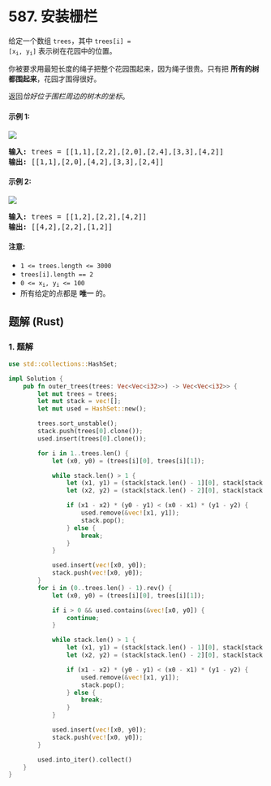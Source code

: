 # 587. 安装栅栏
给定一个数组 `trees`，其中 <code>trees[i] = [x<sub>i</sub>, y<sub>i</sub>]</code> 表示树在花园中的位置。

你被要求用最短长度的绳子把整个花园围起来，因为绳子很贵。只有把 **所有的树都围起来**，花园才围得很好。

返回*恰好位于围栏周边的树木的坐标*。

#### 示例 1:
![](https://assets.leetcode.com/uploads/2021/04/24/erect2-plane.jpg)
<pre>
<strong>输入:</strong> trees = [[1,1],[2,2],[2,0],[2,4],[3,3],[4,2]]
<strong>输出:</strong> [[1,1],[2,0],[4,2],[3,3],[2,4]]
</pre>

#### 示例 2:
![](https://assets.leetcode.com/uploads/2021/04/24/erect1-plane.jpg)
<pre>
<strong>输入:</strong> trees = [[1,2],[2,2],[4,2]]
<strong>输出:</strong> [[4,2],[2,2],[1,2]]
</pre>

#### 注意:
* `1 <= trees.length <= 3000`
* `trees[i].length == 2`
* <code>0 <= x<sub>i</sub>, y<sub>i</sub> <= 100</code>
* 所有给定的点都是 **唯一** 的。

## 题解 (Rust)

### 1. 题解
```Rust
use std::collections::HashSet;

impl Solution {
    pub fn outer_trees(trees: Vec<Vec<i32>>) -> Vec<Vec<i32>> {
        let mut trees = trees;
        let mut stack = vec![];
        let mut used = HashSet::new();

        trees.sort_unstable();
        stack.push(trees[0].clone());
        used.insert(trees[0].clone());

        for i in 1..trees.len() {
            let (x0, y0) = (trees[i][0], trees[i][1]);

            while stack.len() > 1 {
                let (x1, y1) = (stack[stack.len() - 1][0], stack[stack.len() - 1][1]);
                let (x2, y2) = (stack[stack.len() - 2][0], stack[stack.len() - 2][1]);

                if (x1 - x2) * (y0 - y1) < (x0 - x1) * (y1 - y2) {
                    used.remove(&vec![x1, y1]);
                    stack.pop();
                } else {
                    break;
                }
            }

            used.insert(vec![x0, y0]);
            stack.push(vec![x0, y0]);
        }
        for i in (0..trees.len() - 1).rev() {
            let (x0, y0) = (trees[i][0], trees[i][1]);

            if i > 0 && used.contains(&vec![x0, y0]) {
                continue;
            }

            while stack.len() > 1 {
                let (x1, y1) = (stack[stack.len() - 1][0], stack[stack.len() - 1][1]);
                let (x2, y2) = (stack[stack.len() - 2][0], stack[stack.len() - 2][1]);

                if (x1 - x2) * (y0 - y1) < (x0 - x1) * (y1 - y2) {
                    used.remove(&vec![x1, y1]);
                    stack.pop();
                } else {
                    break;
                }
            }

            used.insert(vec![x0, y0]);
            stack.push(vec![x0, y0]);
        }

        used.into_iter().collect()
    }
}
```
